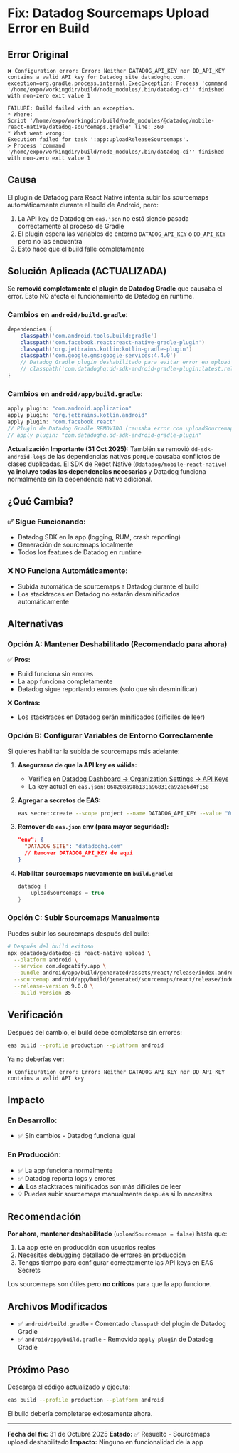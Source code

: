# Fix: Datadog Sourcemaps Upload Error en Build

## Error Original

```
❌ Configuration error: Error: Neither DATADOG_API_KEY nor DD_API_KEY contains a valid API key for Datadog site datadoghq.com.
exception=org.gradle.process.internal.ExecException: Process 'command '/home/expo/workingdir/build/node_modules/.bin/datadog-ci'' finished with non-zero exit value 1

FAILURE: Build failed with an exception.
* Where:
Script '/home/expo/workingdir/build/node_modules/@datadog/mobile-react-native/datadog-sourcemaps.gradle' line: 360
* What went wrong:
Execution failed for task ':app:uploadReleaseSourcemaps'.
> Process 'command '/home/expo/workingdir/build/node_modules/.bin/datadog-ci'' finished with non-zero exit value 1
```

## Causa

El plugin de Datadog para React Native intenta subir los sourcemaps automáticamente durante el build de Android, pero:

1. La API key de Datadog en `eas.json` no está siendo pasada correctamente al proceso de Gradle
2. El plugin espera las variables de entorno `DATADOG_API_KEY` o `DD_API_KEY` pero no las encuentra
3. Esto hace que el build falle completamente

## Solución Aplicada (ACTUALIZADA)

Se **removió completamente el plugin de Datadog Gradle** que causaba el error. Esto NO afecta el funcionamiento de Datadog en runtime.

### Cambios en `android/build.gradle`:

```gradle
dependencies {
    classpath('com.android.tools.build:gradle')
    classpath('com.facebook.react:react-native-gradle-plugin')
    classpath('org.jetbrains.kotlin:kotlin-gradle-plugin')
    classpath('com.google.gms:google-services:4.4.0')
    // Datadog Gradle plugin deshabilitado para evitar error en upload de sourcemaps
    // classpath('com.datadoghq:dd-sdk-android-gradle-plugin:latest.release')
}
```

### Cambios en `android/app/build.gradle`:

```gradle
apply plugin: "com.android.application"
apply plugin: "org.jetbrains.kotlin.android"
apply plugin: "com.facebook.react"
// Plugin de Datadog Gradle REMOVIDO (causaba error con uploadSourcemaps)
// apply plugin: "com.datadoghq.dd-sdk-android-gradle-plugin"
```

**Actualización Importante (31 Oct 2025):** También se removió `dd-sdk-android-logs` de las dependencias nativas porque causaba conflictos de clases duplicadas. El SDK de React Native (`@datadog/mobile-react-native`) **ya incluye todas las dependencias necesarias** y Datadog funciona normalmente sin la dependencia nativa adicional.

## ¿Qué Cambia?

### ✅ Sigue Funcionando:
- Datadog SDK en la app (logging, RUM, crash reporting)
- Generación de sourcemaps localmente
- Todos los features de Datadog en runtime

### ❌ NO Funciona Automáticamente:
- Subida automática de sourcemaps a Datadog durante el build
- Los stacktraces en Datadog no estarán desminificados automáticamente

## Alternativas

### Opción A: Mantener Deshabilitado (Recomendado para ahora)

✅ **Pros:**
- Build funciona sin errores
- La app funciona completamente
- Datadog sigue reportando errores (solo que sin desminificar)

❌ **Contras:**
- Los stacktraces en Datadog serán minificados (difíciles de leer)

### Opción B: Configurar Variables de Entorno Correctamente

Si quieres habilitar la subida de sourcemaps más adelante:

1. **Asegurarse de que la API key es válida:**
   - Verifica en [Datadog Dashboard → Organization Settings → API Keys](https://app.datadoghq.com/organization-settings/api-keys)
   - La key actual en `eas.json`: `068208a98b131a96831ca92a86d4f158`

2. **Agregar a secretos de EAS:**
   ```bash
   eas secret:create --scope project --name DATADOG_API_KEY --value "068208a98b131a96831ca92a86d4f158"
   ```

3. **Remover de `eas.json` env (para mayor seguridad):**
   ```json
   "env": {
     "DATADOG_SITE": "datadoghq.com"
     // Remover DATADOG_API_KEY de aquí
   }
   ```

4. **Habilitar sourcemaps nuevamente en `build.gradle`:**
   ```gradle
   datadog {
       uploadSourcemaps = true
   }
   ```

### Opción C: Subir Sourcemaps Manualmente

Puedes subir los sourcemaps después del build:

```bash
# Después del build exitoso
npx @datadog/datadog-ci react-native upload \
  --platform android \
  --service com.dogcatify.app \
  --bundle android/app/build/generated/assets/react/release/index.android.bundle \
  --sourcemap android/app/build/generated/sourcemaps/react/release/index.android.bundle.map \
  --release-version 9.0.0 \
  --build-version 35
```

## Verificación

Después del cambio, el build debe completarse sin errores:

```bash
eas build --profile production --platform android
```

Ya no deberías ver:
```
❌ Configuration error: Error: Neither DATADOG_API_KEY nor DD_API_KEY contains a valid API key
```

## Impacto

### En Desarrollo:
- ✅ Sin cambios - Datadog funciona igual

### En Producción:
- ✅ La app funciona normalmente
- ✅ Datadog reporta logs y errores
- ⚠️ Los stacktraces minificados son más difíciles de leer
- 💡 Puedes subir sourcemaps manualmente después si lo necesitas

## Recomendación

**Por ahora, mantener deshabilitado** (`uploadSourcemaps = false`) hasta que:
1. La app esté en producción con usuarios reales
2. Necesites debugging detallado de errores en producción
3. Tengas tiempo para configurar correctamente las API keys en EAS Secrets

Los sourcemaps son útiles pero **no críticos** para que la app funcione.

## Archivos Modificados

- ✅ `android/build.gradle` - Comentado `classpath` del plugin de Datadog Gradle
- ✅ `android/app/build.gradle` - Removido `apply plugin` de Datadog Gradle

## Próximo Paso

Descarga el código actualizado y ejecuta:

```bash
eas build --profile production --platform android
```

El build debería completarse exitosamente ahora.

---

**Fecha del fix:** 31 de Octubre 2025
**Estado:** ✅ Resuelto - Sourcemaps upload deshabilitado
**Impacto:** Ninguno en funcionalidad de la app
